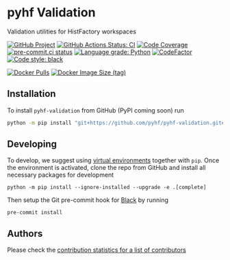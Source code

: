 # pyhf Validation

Validation utilities for HistFactory workspaces

[![GitHub Project](https://img.shields.io/badge/GitHub--blue?style=social&logo=GitHub)](https://github.com/pyhf/pyhf-validation)
[![GitHub Actions Status: CI](https://github.com/pyhf/pyhf-validation/workflows/CI/CD/badge.svg)](https://github.com/pyhf/pyhf-validation/actions?query=workflow%3ACI%2FCD+branch%3Amain)
[![Code Coverage](https://codecov.io/gh/pyhf/pyhf-validation/graph/badge.svg?branch=main)](https://codecov.io/gh/pyhf/pyhf-validation?branch=main)
[![pre-commit.ci status](https://results.pre-commit.ci/badge/github/pyhf/pyhf-validation/main.svg)](https://results.pre-commit.ci/latest/github/pyhf/pyhf-validation/main)
[![Language grade: Python](https://img.shields.io/lgtm/grade/python/g/pyhf/pyhf-validation.svg?logo=lgtm&logoWidth=18)](https://lgtm.com/projects/g/pyhf/pyhf-validation/latest/files/)
[![CodeFactor](https://www.codefactor.io/repository/github/pyhf/pyhf-validation/badge)](https://www.codefactor.io/repository/github/pyhf/pyhf-validation)
[![Code style: black](https://img.shields.io/badge/code%20style-black-000000.svg)](https://github.com/psf/black)

[![Docker Pulls](https://img.shields.io/docker/pulls/pyhf/pyhf-validation)](https://hub.docker.com/r/pyhf/pyhf-validation)
[![Docker Image Size (tag)](https://img.shields.io/docker/image-size/pyhf/pyhf-validation/latest)](https://hub.docker.com/r/pyhf/pyhf-validation/tags?name=latest)

## Installation

To install `pyhf-validation` from GitHub (PyPI coming soon) run
```bash
python -m pip install "git+https://github.com/pyhf/pyhf-validation.git#egg=hfval"
```

## Developing

To develop, we suggest using [virtual environments](https://packaging.python.org/tutorials/installing-packages/#creating-virtual-environments) together with `pip`.
Once the environment is activated, clone the repo from GitHub and install all necessary packages for development

```
python -m pip install --ignore-installed --upgrade -e .[complete]
```

Then setup the Git pre-commit hook for [Black](https://github.com/psf/black)  by running

```
pre-commit install
```

## Authors

Please check the [contribution statistics for a list of contributors](https://github.com/pyhf/pyhf-validation/graphs/contributors)
